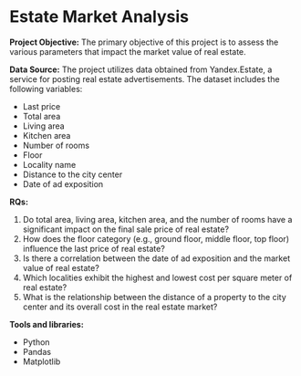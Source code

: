 # Estate Market Analysis #

**Project Objective:**
The primary objective of this project is to assess the various parameters that impact the market value of real estate.


**Data Source:**
The project utilizes data obtained from Yandex.Estate, a service for posting real estate advertisements. 
The dataset includes the following variables:

- Last price
- Total area
- Living area
- Kitchen area
- Number of rooms
- Floor
- Locality name
- Distance to the city center
- Date of ad exposition

**RQs:**

1. Do total area, living area, kitchen area, and the number of rooms have a significant impact on the final sale price of real estate?
2. How does the floor category (e.g., ground floor, middle floor, top floor) influence the last price of real estate?
3. Is there a correlation between the date of ad exposition and the market value of real estate? 
4. Which localities exhibit the highest and lowest cost per square meter of real estate?
5. What is the relationship between the distance of a property to the city center and its overall cost in the real estate market?

**Tools and libraries:**

- Python
- Pandas
- Matplotlib